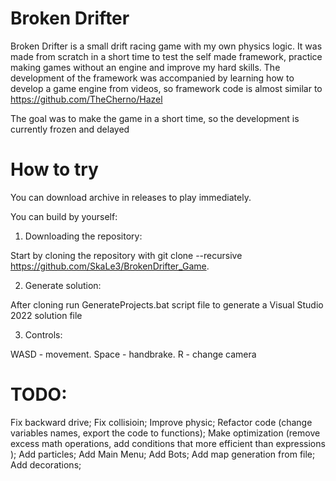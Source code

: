 # Broken Drifter

Broken Drifter is a small drift racing game with my own physics logic. It was made from scratch in a short time to test the self made framework, practice making games without an engine and improve my hard skills. The development of the framework was accompanied by learning how to develop a game engine from videos, so framework code is almost similar to https://github.com/TheCherno/Hazel

The goal was to make the game in a short time, so the development is currently frozen and delayed
# How to try
You can download archive in releases to play immediately.

You can build by yourself:
1. Downloading the repository:

  Start by cloning the repository with git clone --recursive https://github.com/SkaLe3/BrokenDrifter_Game.
  
2. Generate solution:

  After cloning run GenerateProjects.bat script file to generate a Visual Studio 2022 solution file

3. Controls:

WASD - movement. Space - handbrake. R - change camera

# TODO:

Fix backward drive;
Fix collisioin;
Improve physic;
Refactor code (change variables names, export the code to functions);
Make optimization (remove excess math operations, add conditions that more efficient than expressions );
Add particles;
Add Main Menu;
Add Bots;
Add map generation from file;
Add decorations;


